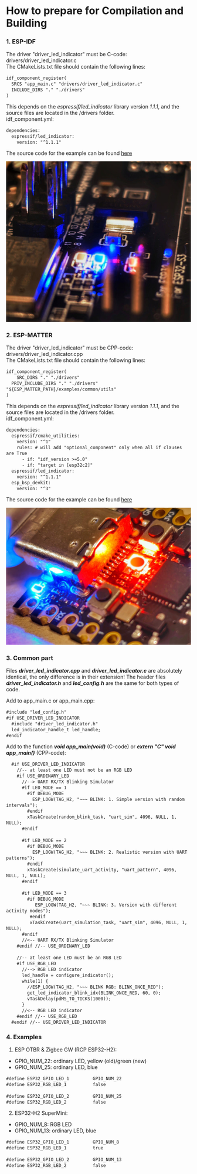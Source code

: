# How to prepare for Compilation and Building

### 1. ESP-IDF
The driver "driver_led_indicator" must be C-code: drivers/driver_led_indicator.c  
The CMakeLists.txt file should contain the following lines: 
~~~
idf_component_register(
  SRCS "app_main.c" "drivers/driver_led_indicator.c"
  INCLUDE_DIRS "." "./drivers"
)
~~~
This depends on the *espressif/led_indicator* library version *1.1.1*, and the source files are located in the /drivers folder.  
idf_component.yml:
~~~
dependencies:
  espressif/led_indicator:
    version: "^1.1.1"
~~~
The source code for the example can be found [here](rcp/)  
  
![](../../images/esp-led-indicator/esp_otbr_leds.jpg)  
  
### 2. ESP-MATTER
The driver "driver_led_indicator" must be CPP-code: drivers/driver_led_indicator.cpp  
The CMakeLists.txt file should contain the following lines: 
~~~
idf_component_register(
	SRC_DIRS "." "./drivers"
  PRIV_INCLUDE_DIRS "." "./drivers" "${ESP_MATTER_PATH}/examples/common/utils"
)
~~~
This depends on the *espressif/led_indicator* library version *1.1.1*, and the source files are located in the /drivers folder.  
idf_component.yml:
~~~
dependencies:
  espressif/cmake_utilities:
    version: "^1"
    rules: # will add "optional_component" only when all if clauses are True
      - if: "idf_version >=5.0"
      - if: "target in [esp32c2]"
  espressif/led_indicator:
    version: "^1.1.1"
  esp_bsp_devkit:
    version: "^3"
~~~
The source code for the example can be found [here](h2_tiny/)  
  
![](../../images/esp-led-indicator/esp32h2_leds.jpg)  
  
### 3. Common part
Files ***driver_led_indicator.cpp*** and ***driver_led_indicator.c*** are absolutely identical, the only difference is in their extension!
The header files ***driver_led_indicator.h*** and ***led_config.h*** are the same for both types of code.  
  
Add to app_main.c or app_main.cpp:
~~~
#include "led_config.h"
#if USE_DRIVER_LED_INDICATOR
  #include "driver_led_indicator.h"
  led_indicator_handle_t led_handle;
#endif
~~~
Add to the function ***void app_main(void)*** (C-code) or ***extern "C" void app_main()*** (CPP-code):
~~~
  #if USE_DRIVER_LED_INDICATOR
    //-- at least one LED must not be an RGB LED
    #if USE_ORDINARY_LED
      //--> UART RX/TX Blinking Simulator
      #if LED_MODE == 1
        #if DEBUG_MODE
          ESP_LOGW(TAG_H2, "~~~ BLINK: 1. Simple version with random intervals");
        #endif
        xTaskCreate(random_blink_task, "uart_sim", 4096, NULL, 1, NULL);
      #endif
    
      #if LED_MODE == 2
        #if DEBUG_MODE
          ESP_LOGW(TAG_H2, "~~~ BLINK: 2. Realistic version with UART patterns");
        #endif
        xTaskCreate(simulate_uart_activity, "uart_pattern", 4096, NULL, 1, NULL);
      #endif
    
      #if LED_MODE == 3
        #if DEBUG_MODE
           ESP_LOGW(TAG_H2, "~~~ BLINK: 3. Version with different activity modes");
         #endif
         xTaskCreate(uart_simulation_task, "uart_sim", 4096, NULL, 1, NULL);
      #endif
      //<-- UART RX/TX Blinking Simulator
    #endif //-- USE_ORDINARY_LED
  
    //-- at least one LED must be an RGB LED
    #if USE_RGB_LED
      //--> RGB LED indicator
      led_handle = configure_indicator();
      while(1) {
        //ESP_LOGW(TAG_H2, "~~~ BLINK RGB: BLINK_ONCE_RED");
        get_led_indicator_blink_idx(BLINK_ONCE_RED, 60, 0);
        vTaskDelay(pdMS_TO_TICKS(1000));
      }
      //<-- RGB LED indicator
    #endif //-- USE_RGB_LED
  #endif //-- USE_DRIVER_LED_INDICATOR
~~~

### 4. Examples
1) ESP OTBR & Zigbee GW (RCP ESP32-H2):  
  - GPIO_NUM_22: ordinary LED, yellow (old)/green (new)  
  - GPIO_NUM_25: ordinary LED, blue  
~~~
#define ESP32_GPIO_LED_1         GPIO_NUM_22
#define ESP32_RGB_LED_1          false

#define ESP32_GPIO_LED_2         GPIO_NUM_25
#define ESP32_RGB_LED_2          false
~~~
  
2) ESP32-H2 SuperMini:  
  - GPIO_NUM_8: RGB LED  
  - GPIO_NUM_13: ordinary LED, blue  
~~~
#define ESP32_GPIO_LED_1         GPIO_NUM_8
#define ESP32_RGB_LED_1          true

#define ESP32_GPIO_LED_2         GPIO_NUM_13
#define ESP32_RGB_LED_2          false
~~~
